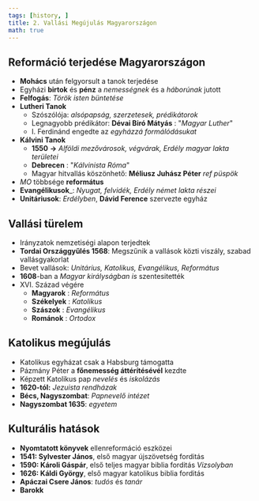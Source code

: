```yaml
---
tags: [history, ] 
title: 2. Vallási Megújulás Magyarországon
math: true
---
```

## Reformáció terjedése Magyarországon
- __Mohács__ után felgyorsult a tanok terjedése
- Egyházi __birtok__ és __pénz__ a _nemességnek_ és a _háborúnak_ jutott
- __Felfogás__: _Török isten büntetése_
- __Lutheri Tanok__
	- Szószólója: _alsópapság, szerzetesek, prédikátorok_
	- Legnagyobb prédikátor: __Dévai Biró Mátyás__ : "_Magyar Luther_"
	- I. Ferdinánd engedte az _egyházzá formálódásukat_ 
- __Kálvini Tanok__
	- __1550__ __->__ _Alföldi mezővárosok, végvárak, Erdély magyar lakta területei_
	- __Debrecen__ : "_Kálvinista Róma_"
	- Magyar hitvallás köszönhető: __Méliusz Juhász Péter__ _ref püspök_
- _MO_ többsége __református__
- __Evangélikusok___: _Nyugat, felvidék, Erdély német lakta részei_
- __Unitáriusok__: _Erdélyben_, __Dávid Ference__ szervezte egyház

## Vallási türelem
- Irányzatok nemzetiségi alapon terjedtek
- __Tordai Országgyűlés 1568__: Megszűnik a vallások közti viszály, szabad vallásgyakorlat
- Bevet vallások: _Unitárius, Katolikus, Evangélikus, Református_
- __1608__-ban a _Magyar királyságban is_ szentesitették
- XVI. Század végére
	- __Magyarok__ : _Református_
	- __Székelyek__ : _Katolikus_
	- __Szászok__ : _Evangélikus_
	- __Románok__ : _Ortodox_

## Katolikus megújulás
- Katolikus egyházat csak a Habsburg támogatta
- Pázmány Péter a __főnemesség áttérítésévél__ kezdte
- Képzett Katolikus pap _nevelés_ és _iskolázás_
- __1620-tól:__ _Jezuista rendházak_
- __Bécs, Nagyszombat__: _Papnevelő intézet_
- __Nagyszombat 1635__: _egyetem_

## Kulturális hatások
- __Nyomtatott könyvek__ ellenreformáció eszközei
- __1541: Sylvester János__, első magyar újszövetség forditás
- __1590: Károli Gáspár__, első teljes magyar biblia forditás _Vizsolyban_
- __1626: Káldi György__, első magyar katolikus biblia forditás
- __Apáczai Csere János__: _tudós_ és _tanár_
- __Barokk__

 